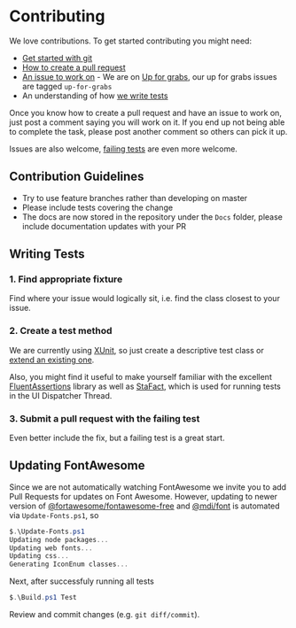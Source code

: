 # Contributing

We love contributions. To get started contributing you might need:

- [Get started with git](http://rogerdudler.github.io/git-guide)
- [How to create a pull request](https://help.github.com/articles/using-pull-requests)
- [An issue to work on](https://github.com/awesome-inc/FontAwesome.Sharp/labels/up-for-grabs) - We are
  on [Up for grabs](http://up-for-grabs.net/), our up for grabs issues are tagged `up-for-grabs`
- An understanding of how [we write tests](#writing-tests)

Once you know how to create a pull request and have an issue to work on, just post a comment saying you will work on it.
If you end up not being able to complete the task, please post another comment so others can pick it up.

Issues are also welcome, [failing tests](#writing-tests) are even more welcome.

## Contribution Guidelines

- Try to use feature branches rather than developing on master
- Please include tests covering the change
- The docs are now stored in the repository under the `Docs` folder, please include documentation updates with your PR

## Writing Tests

### 1. Find appropriate fixture

Find where your issue would logically sit, i.e. find the class closest to your issue.

### 2. Create a test method

We are currently using [XUnit](https://xunit.net/docs/getting-started/v2/netfx/visual-studio#write-first-tests), so just create a descriptive test class or [extend an existing one](https://github.com/awesome-inc/FontAwesome.Sharp/tree/main/FontAwesome.Sharp.Tests).

Also, you might find it useful to make yourself familiar with the excellent [FluentAssertions](https://fluentassertions.com/) library 
as well as [StaFact](https://github.com/AArnott/Xunit.StaFact), which is used for running tests in the UI Dispatcher Thread.

### 3. Submit a pull request with the failing test

Even better include the fix, but a failing test is a great start.

## Updating FontAwesome

Since we are not automatically watching FontAwesome we invite you to add Pull Requests for updates on Font Awesome.
However, updating to newer version
of [@fortawesome/fontawesome-free](https://www.npmjs.com/package/@fortawesome/fontawesome-free)
and [@mdi/font](https://www.npmjs.com/package/@mdi/font) is automated via `Update-Fonts.ps1`, so

```powershell
$.\Update-Fonts.ps1
Updating node packages...
Updating web fonts...
Updating css...
Generating IconEnum classes...
```

Next, after successfuly running all tests

```powershell
$.\Build.ps1 Test
```

Review and commit changes (e.g. `git diff/commit`).
